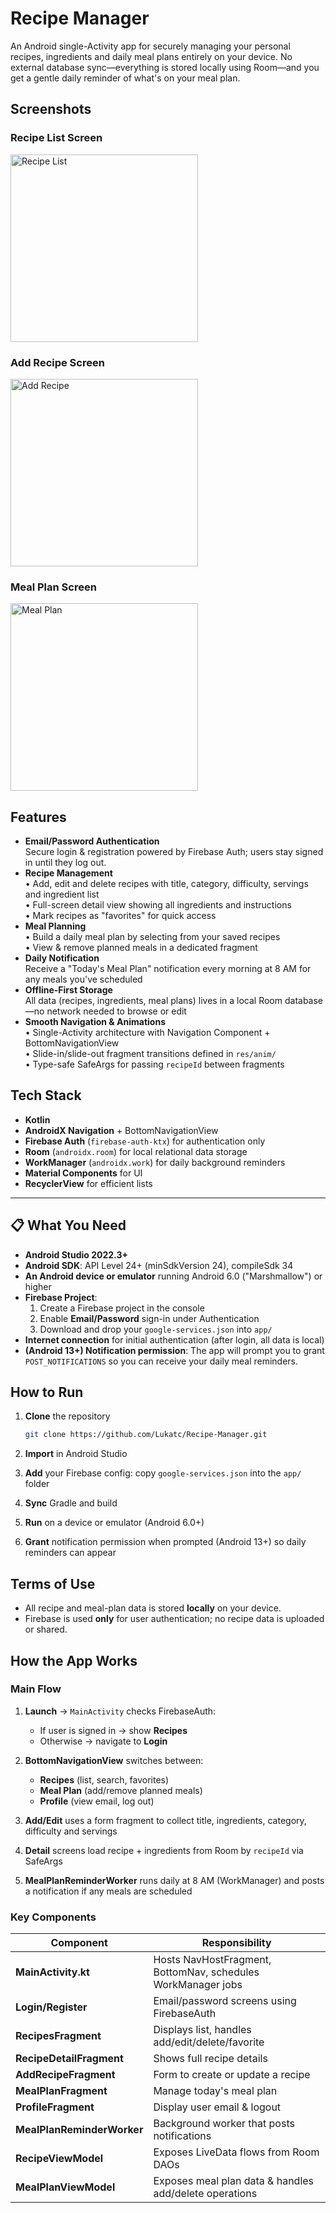 # Recipe Manager

An Android single-Activity app for securely managing your personal recipes, ingredients and daily meal plans entirely on your device. No external database sync—everything is stored locally using Room—and you get a gentle daily reminder of what's on your meal plan.

## Screenshots

### Recipe List Screen

<img src="Screenshot 2025-06-23 204340.png" alt="Recipe List" width="300">

### Add Recipe Screen

<img src="Screenshot 2025-06-23 204410.png" alt="Add Recipe" width="300">

### Meal Plan Screen

<img src="Screenshot 2025-06-23 204355.png" alt="Meal Plan" width="300">

## Features

* **Email/Password Authentication**  
  Secure login & registration powered by Firebase Auth; users stay signed in until they log out.  
* **Recipe Management**  
  • Add, edit and delete recipes with title, category, difficulty, servings and ingredient list  
  • Full-screen detail view showing all ingredients and instructions  
  • Mark recipes as "favorites" for quick access  
* **Meal Planning**  
  • Build a daily meal plan by selecting from your saved recipes  
  • View & remove planned meals in a dedicated fragment  
* **Daily Notification**  
  Receive a "Today's Meal Plan" notification every morning at 8 AM for any meals you've scheduled  
* **Offline-First Storage**  
  All data (recipes, ingredients, meal plans) lives in a local Room database—no network needed to browse or edit  
* **Smooth Navigation & Animations**  
  • Single-Activity architecture with Navigation Component + BottomNavigationView  
  • Slide-in/slide-out fragment transitions defined in `res/anim/`  
  • Type-safe SafeArgs for passing `recipeId` between fragments  

## Tech Stack

* **Kotlin**  
* **AndroidX Navigation** + BottomNavigationView  
* **Firebase Auth** (`firebase-auth-ktx`) for authentication only  
* **Room** (`androidx.room`) for local relational data storage  
* **WorkManager** (`androidx.work`) for daily background reminders  
* **Material Components** for UI  
* **RecyclerView** for efficient lists  


---

## 📋 What You Need

* **Android Studio 2022.3+**
* **Android SDK**: API Level 24+ (minSdkVersion 24), compileSdk 34
* **An Android device or emulator** running Android 6.0 ("Marshmallow") or higher
* **Firebase Project**: 
  1. Create a Firebase project in the console 
  2. Enable **Email/Password** sign-in under Authentication 
  3. Download and drop your `google-services.json` into `app/`
* **Internet connection** for initial authentication (after login, all data is local)
* **(Android 13+) Notification permission**: 
  The app will prompt you to grant `POST_NOTIFICATIONS` so you can receive your daily meal reminders.

## How to Run

1. **Clone** the repository  
   ```bash
   git clone https://github.com/Lukatc/Recipe-Manager.git
   ```

2. **Import** in Android Studio
3. **Add** your Firebase config: copy `google-services.json` into the `app/` folder
4. **Sync** Gradle and build
5. **Run** on a device or emulator (Android 6.0+)
6. **Grant** notification permission when prompted (Android 13+) so daily reminders can appear

## Terms of Use

* All recipe and meal-plan data is stored **locally** on your device.
* Firebase is used **only** for user authentication; no recipe data is uploaded or shared.

## How the App Works

### Main Flow

1. **Launch** → `MainActivity` checks FirebaseAuth:

   * If user is signed in → show **Recipes**
   * Otherwise → navigate to **Login**
2. **BottomNavigationView** switches between:

   * **Recipes** (list, search, favorites)
   * **Meal Plan** (add/remove planned meals)
   * **Profile** (view email, log out)
3. **Add/Edit** uses a form fragment to collect title, ingredients, category, difficulty and servings
4. **Detail** screens load recipe + ingredients from Room by `recipeId` via SafeArgs
5. **MealPlanReminderWorker** runs daily at 8 AM (WorkManager) and posts a notification if any meals are scheduled

### Key Components

| Component                  | Responsibility                                               |
| -------------------------- | ------------------------------------------------------------ |
| **MainActivity.kt**        | Hosts NavHostFragment, BottomNav, schedules WorkManager jobs |
| **Login/Register**         | Email/password screens using FirebaseAuth                    |
| **RecipesFragment**        | Displays list, handles add/edit/delete/favorite              |
| **RecipeDetailFragment**   | Shows full recipe details                                    |
| **AddRecipeFragment**      | Form to create or update a recipe                            |
| **MealPlanFragment**       | Manage today's meal plan                                     |
| **ProfileFragment**        | Display user email & logout                                  |
| **MealPlanReminderWorker** | Background worker that posts notifications                   |
| **RecipeViewModel**        | Exposes LiveData flows from Room DAOs                        |
| **MealPlanViewModel**      | Exposes meal plan data & handles add/delete operations       |
